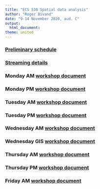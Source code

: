 ```yaml
---
title: "ECS 530 Spatial data analysis"
author: "Roger Bivand"
date: "9-14 November 2020, aud. C"
output: 
  html_document:
theme: united
---
```


### [Preliminary schedule](https://rsbivand.github.io/ECS530_h20/plan_ecs530_h20.html)

### [Streaming details](https://rsbivand.github.io/ECS530_h20/streaming_ecs530_h20.html)

### Monday AM [workshop document](https://rsbivand.github.io/ECS530_h20/ECS530_I.html)

### Monday PM [workshop document](https://rsbivand.github.io/ECS530_h20/ECS530_II.html)

### Tuesday AM [workshop document](https://rsbivand.github.io/ECS530_h20/ECS530_III.html)

### Tuesday PM [workshop document](https://rsbivand.github.io/ECS530_h20/ECS530_IV.html)

### Wednesday AM [workshop document](https://rsbivand.github.io/ECS530_h20/ECS530_VI.html)

### Wednesday GIS [workshop document](https://rsbivand.github.io/ECS530_h20/ECS530_V.html)

### Thursday AM [workshop document](https://rsbivand.github.io/ECS530_h20/ECS530_VII.html)

### Thursday PM [workshop document](https://rsbivand.github.io/ECS530_h20/ECS530_VIII.html)

### Friday AM [workshop document](https://rsbivand.github.io/ECS530_h20/ECS530_IX.html)




